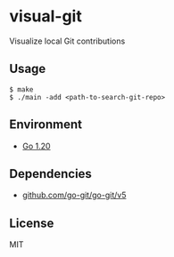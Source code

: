 # visual-git
Visualize local Git contributions 

## Usage
```
$ make
$ ./main -add <path-to-search-git-repo>
```

## Environment
- [Go 1.20](https://golang.org/dl/)

## Dependencies
- [github.com/go-git/go-git/v5](https://pkg.go.dev/github.com/go-git/go-git/v5)

## License
MIT